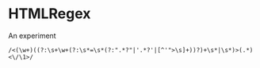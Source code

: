 # HTMLRegex
An experiment

```
/<(\w+)((?:\s+\w+(?:\s*=\s*(?:".*?"|'.*?'|[^'">\s]+))?)+\s*|\s*)>(.*)<\/\1>/
```
